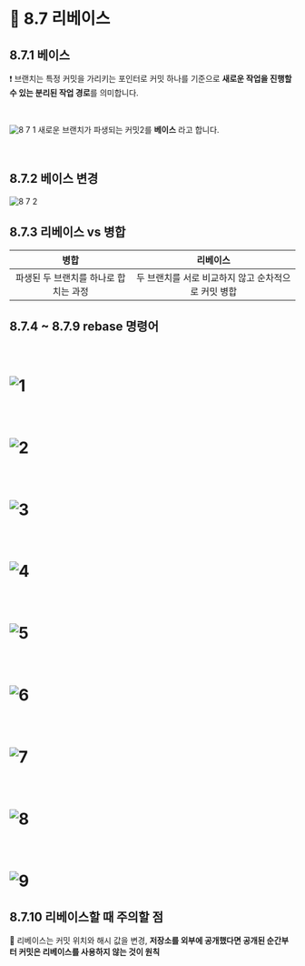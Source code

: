 # 📌 8.7 리베이스
## 8.7.1 베이스
  ❗ 브랜치는 특정 커밋을 가리키는 포인터로 커밋 하나를 기준으로 **새로운 작업을 진행할 수 있는 분리된 작업 경로**를 의미합니다.
  
<br/>
  
  ![8 7 1](https://user-images.githubusercontent.com/105197546/201688206-7dd0bc32-e94a-4121-91eb-88e315dc4b12.jpg)
  새로운 브랜치가 파생되는 커밋2를 **베이스** 라고 합니다.
  
<br/>
  
## 8.7.2 베이스 변경
  ![8 7 2](https://user-images.githubusercontent.com/105197546/201689223-06250d85-e419-462e-8db1-a409ac3837a6.jpg)

## 8.7.3 리베이스 vs 병합
  |병합|리베이스|
  |:--:|:--:|
  |파생된 두 브랜치를 하나로 합치는 과정|두 브랜치를 서로 비교하지 않고 순차적으로 커밋 병합|
## 8.7.4 ~ 8.7.9 rebase 명령어

<br/>

# ![1](https://user-images.githubusercontent.com/105197546/202142216-92e3aee0-7e3b-41a0-bd6c-6485a254bd59.png)

<br/>

# ![2](https://user-images.githubusercontent.com/105197546/202142226-d153d6fb-269d-4e6a-bbdf-0756728276d8.png)

<br/>

# ![3](https://user-images.githubusercontent.com/105197546/202142234-b904e7b3-b04a-4a57-a951-eb693618ba4b.png)

<br/>

# ![4](https://user-images.githubusercontent.com/105197546/202142244-ebe3f59d-e000-40a0-b95c-ba120d8aab1d.png)

<br/>

# ![5](https://user-images.githubusercontent.com/105197546/202142255-116863b9-2a0e-4ba2-b498-0dc72bc3281a.png)

<br/>

# ![6](https://user-images.githubusercontent.com/105197546/202142265-840cd890-21b2-496a-9e1f-91307eef7221.png)

<br/>

# ![7](https://user-images.githubusercontent.com/105197546/202142270-3a26130b-985c-4268-962c-ab5befcc9750.png)

<br/>

# ![8](https://user-images.githubusercontent.com/105197546/202142279-f6dbe7e1-f35a-4f5d-b02e-2f52d3232f25.png)

<br/>

# ![9](https://user-images.githubusercontent.com/105197546/202142288-4fc35349-dcca-4498-9549-31dae47978a6.png)

  
## 8.7.10 리베이스할 때 주의할 점
  
🚫 리베이스는 커밋 위치와 해시 값을 변경, **저장소를 외부에 공개했다면 공개된 순간부터 커밋은 리베이스를 사용하지 않는 것이 원칙**
